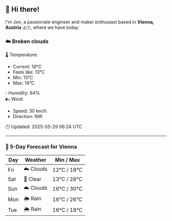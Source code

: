 ## 👋 Hi there!

I'm Jon, a passionate engineer and maker enthusiast based in **Vienna, Austria** 🇦🇹, where we have today:

### ☁️ Broken clouds 

🌡️ Temperature: 
* Current: 14°C
* Feels like: 13°C
* Min: 13°C 
* Max: 14°C  

💧 Humidity: 84%  
🌬️ Wind: 
* Speed: 30 km/h 
* Direction: NW  

🕒 Updated: 2025-05-29 06:24 UTC

---

### 📅 5-Day Forecast for Vienna

| Day | Weather | Min / Max |
|-----|---------|------------|
| Fri | ☁️ Clouds | 12°C / 18°C |
| Sat | 🌙 Clear | 13°C / 28°C |
| Sun | ☁️ Clouds | 16°C / 30°C |
| Mon | 🌦️ Rain | 16°C / 26°C |
| Tue | 🌦️ Rain | 16°C / 18°C |

